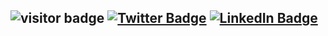 ![visitor badge](https://visitor-badge.glitch.me/badge?page_id=okellodaniel.visitor-badge)
[![Twitter Badge](https://img.shields.io/badge/Twitter-Profile-informational?style=flat&logo=twitter&logoColor=white&color=1CA2F1)](https://twitter.com/OkelloDani)
[![LinkedIn Badge](https://img.shields.io/badge/LinkedIn-Profile-informational?style=flat&logo=linkedin&logoColor=white&color=0D76A8)](https://www.linkedin.com/in/okello-daniel-113a3bb4/)
---------------------------------------------------------------------------------------------------------------------------------------------------------------

